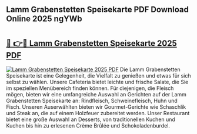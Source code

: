 ## Lamm Grabenstetten Speisekarte PDF Download Online 2025 ngYWb

# <h2><a href="http://gcdp90.nevu.top/?p=Lamm+Grabenstetten+Speisekarte">🔗 👉🔴 Lamm Grabenstetten Speisekarte 2025 PDF</a></h2>

[![Lamm Grabenstetten Speisekarte 2025 PDF](https://i.imgur.com/dBaPXMq.png)](http://gcdp90.nevu.top/?p=Lamm+Grabenstetten+Speisekarte)
Die Lamm Grabenstetten Speisekarte ist eine Gelegenheit, die Vielfalt zu genießen und etwas für sich selbst zu wählen. Unsere Cafeteria bietet leichte und frische Salate, die Sie im speziellen Menübereich finden können. Für diejenigen, die Fleisch mögen, bieten wir eine umfangreiche Auswahl an Gerichten auf der Lamm Grabenstetten Speisekarte an: Rindfleisch, Schweinefleisch, Huhn und Fisch. Unseren Auserwählten bieten wir Gourmet-Gerichte wie Schaschlik und Steak an, die auf einem Holzfeuer zubereitet werden. Unser Restaurant bietet eine große Auswahl an Desserts, von traditionellen Kuchen und Kuchen bis hin zu erlesenen Crème Brûlée und Schokoladenburdel.

